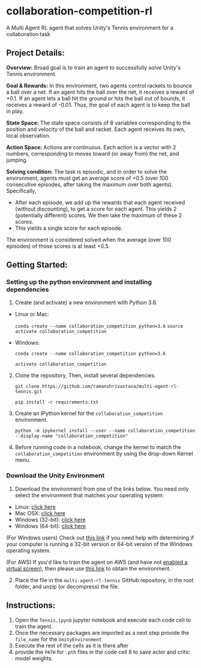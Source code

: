 # collaboration-competition-rl
A Multi Agent RL agent that solves Unity's Tennis environment for a collaboration task 

## Project Details:
**Overview:** 
Broad goal is to train an agent to successfully solve Unity's Tennis environment.

**Goal & Rewards:** 
In this environment, two agents control rackets to bounce a ball over a net. If an agent hits the ball over the net, it receives a reward of +0.1. If an agent lets a ball hit the ground or hits the ball out of bounds, it receives a reward of -0.01. Thus, the goal of each agent is to keep the ball in play.

**State Space:** 
The state space consists of 8 variables corresponding to the position and velocity of the ball and racket. Each agent receives its own, local observation. 

**Action Space:**
Actions are continuous. Each action is a vector with 2 numbers, corresponding to moves toward (or away from) the net, and jumping.

**Solving condition:**
The task is episodic, and in order to solve the environment, agents must get an average score of +0.5 (over 100 consecutive episodes, after taking the maximum over both agents). Specifically,

- After each episode, we add up the rewards that each agent received (without discounting), to get a score for each agent. This yields 2 (potentially different) scores. We then take the maximum of these 2 scores.
- This yields a single score for each episode.

The environment is considered solved when the average (over 100 episodes) of those scores is at least +0.5.

## Getting Started:
### Setting up the python environment and installing dependencies
 1. Create (and activate) a new environment with Python 3.6.

   - Linux or Mac:
 
      `conda create --name collaboration_competition python=3.6`
      `source activate collaboration_competition`
      
   - Windows:
   
     `conda create --name collaboration_competition python=3.6`  
     
     `activate collaboration_competition`
  
 2. Clone the repository, Then, install several dependencies.
 
     `git clone https://github.com/ramanshrivastava/multi-agent-rl-tennis.git`
     
     `pip install -r requirements.txt`
     
     
 3. Create an IPython kernel for the `collaboration_competition` environment.
 
    `python -m ipykernel install --user --name collaboration_competition --display-name "collaboration_competition"`
   

 4. Before running code in a notebook, change the kernel to match the `collaboration_competition` environment by using the drop-down Kernel menu.

### Download the Unity Environment 
1. Download the environment from one of the links below. You need only select the environment that matches your operating system:

  - Linux: [click here](https://s3-us-west-1.amazonaws.com/udacity-drlnd/P2/Reacher/one_agent/Reacher_Linux.zip)
  - Mac OSX: [click here](https://s3-us-west-1.amazonaws.com/udacity-drlnd/P2/Reacher/one_agent/Reacher.app.zip)
  - Windows (32-bit): [click here](https://s3-us-west-1.amazonaws.com/udacity-drlnd/P2/Reacher/one_agent/Reacher_Windows_x86.zip)
  - Windows (64-bit): [click here](https://s3-us-west-1.amazonaws.com/udacity-drlnd/P2/Reacher/one_agent/Reacher_Windows_x86_64.zip)

(For Windows users) Check out [this link](https://support.microsoft.com/en-us/help/827218/how-to-determine-whether-a-computer-is-running-a-32-bit-version-or-64) if you need help with determining if your computer is running a 32-bit version or 64-bit version of the Windows operating system.

(For AWS) If you'd like to train the agent on AWS (and have not [enabled a virtual screen](https://github.com/Unity-Technologies/ml-agents/blob/master/docs/Training-on-Amazon-Web-Service.md)), then please use [this link](https://s3-us-west-1.amazonaws.com/udacity-drlnd/P2/Reacher/one_agent/Reacher_Linux_NoVis.zip) to obtain the environment.

2. Place the file in the `multi-agent-rl-tennis` GitHub repository, in the root folder, and unzip (or decompress) the file.


## Instructions:
1. Open the `Tennis.ipynb` jupyter notebook and execute each code cell to train the agent. 
2. Once the necessary packages are imported as a next step provide the `file_name` for the `UnityEnvironment`
3. Execute the rest of the cells as it is there after 
4. provide the `PATH` for `.pth` files in the code cell 8 to save actor and critic model weights. 

